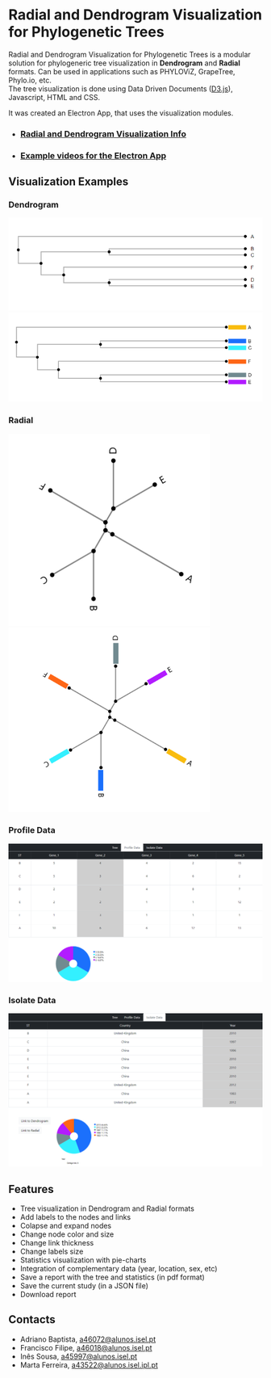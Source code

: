 # Radial and Dendrogram Visualization for Phylogenetic Trees
Radial and Dendrogram Visualization for Phylogenetic Trees is a modular solution for phylogeneric tree visualization
in **Dendrogram** and **Radial** formats. Can be used in applications such as PHYLOViZ, GrapeTree, Phylo.io, etc.   
The tree visualization is done using Data Driven Documents ([D3.js](https://d3js.org/)), Javascript, HTML and CSS.

It was created an Electron App, that uses the visualization modules.

+ ### [Radial and Dendrogram Visualization Info](https://github.com/DIVA-IPL-Project/Visualization/blob/master/Docs/Info.md)
+ ### [Example videos for the Electron App](https://www.youtube.com/playlist?list=PLSZMwhUOJwPXGFFd7k0HWOL-mA2X_6gxp)

## Visualization Examples
### Dendrogram  

<img src="https://github.com/DIVA-IPL-Project/Visualization/blob/master/Docs/dendrogram.png">
<img src="https://github.com/DIVA-IPL-Project/Visualization/blob/master/Docs/dendrogram_isolates.png">

### Radial  
<p float="left">
 <img src="https://github.com/DIVA-IPL-Project/Visualization/blob/master/Docs/radial.png" width="400">
<img src="https://github.com/DIVA-IPL-Project/Visualization/blob/master/Docs/radial_isolates.png" width="400">
</p>

### Profile Data

<img src="https://github.com/DIVA-IPL-Project/Visualization/blob/master/Docs/profile_data_with_filter.png">

### Isolate Data

<img src="https://github.com/DIVA-IPL-Project/Visualization/blob/master/Docs/isolate_data_with_filter.png">

## Features
+ Tree visualization in Dendrogram and Radial formats
+ Add labels to the nodes and links
+ Colapse and expand nodes
+ Change node color and size
+ Change link thickness
+ Change labels size
+ Statistics visualization with pie-charts
+ Integration of complementary data (year, location, sex, etc)
+ Save a report with the tree and statistics (in pdf format)
+ Save the current study (in a JSON file)
+ Download report

## Contacts
+ Adriano Baptista, a46072@alunos.isel.pt
+ Francisco Filipe, a46018@alunos.isel.pt
+ Inês Sousa, a45997@alunos.isel.pt
+ Marta Ferreira, a43522@alunos.isel.ipl.pt
